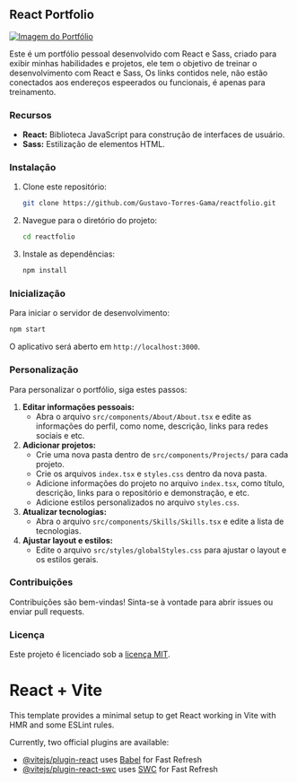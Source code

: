 ## React Portfolio

[![Imagem do Portfólio](https://github.com/Gustavo-Torres-Gama/reactfolio/blob/main/public/preview.png)](https://github.com/Gustavo-Torres-Gama/reactfolio/blob/main/public/preview.png)

Este é um portfólio pessoal desenvolvido com React e Sass, criado para exibir minhas habilidades e projetos, ele tem o objetivo de treinar o desenvolvimento com React e Sass, Os links contidos nele, não estão conectados aos endereços espeerados ou funcionais, é apenas para treinamento.

### Recursos

* **React:** Biblioteca JavaScript para construção de interfaces de usuário.
* **Sass:** Estilização de elementos HTML.

### Instalação

1. Clone este repositório:
   ```bash
   git clone https://github.com/Gustavo-Torres-Gama/reactfolio.git
   ```
2. Navegue para o diretório do projeto:
   ```bash
   cd reactfolio
   ```
3. Instale as dependências:
   ```bash
   npm install
   ```

### Inicialização

Para iniciar o servidor de desenvolvimento:

```bash
npm start
```

O aplicativo será aberto em `http://localhost:3000`.

### Personalização

Para personalizar o portfólio, siga estes passos:

1. **Editar informações pessoais:**
   * Abra o arquivo `src/components/About/About.tsx` e edite as informações do perfil, como nome, descrição, links para redes sociais e etc.
2. **Adicionar projetos:**
   * Crie uma nova pasta dentro de `src/components/Projects/` para cada projeto.
   * Crie os arquivos `index.tsx` e `styles.css` dentro da nova pasta.
   * Adicione informações do projeto no arquivo `index.tsx`, como título, descrição, links para o repositório e demonstração, e etc.
   * Adicione estilos personalizados no arquivo `styles.css`.
3. **Atualizar tecnologias:**
   * Abra o arquivo `src/components/Skills/Skills.tsx` e edite a lista de tecnologias.
4. **Ajustar layout e estilos:**
   * Edite o arquivo `src/styles/globalStyles.css` para ajustar o layout e os estilos gerais.

### Contribuições

Contribuições são bem-vindas! Sinta-se à vontade para abrir issues ou enviar pull requests.

### Licença

Este projeto é licenciado sob a [licença MIT](https://github.com/Gustavo-Torres-Gama/reactfolio/blob/main/LICENSE).


# React + Vite

This template provides a minimal setup to get React working in Vite with HMR and some ESLint rules.

Currently, two official plugins are available:

- [@vitejs/plugin-react](https://github.com/vitejs/vite-plugin-react/blob/main/packages/plugin-react/README.md) uses [Babel](https://babeljs.io/) for Fast Refresh
- [@vitejs/plugin-react-swc](https://github.com/vitejs/vite-plugin-react-swc) uses [SWC](https://swc.rs/) for Fast Refresh
